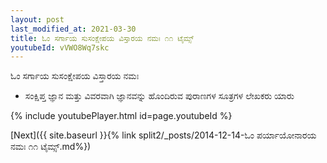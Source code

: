 ```yaml
---
layout: post
last_modified_at: 2021-03-30
title: ಓಂ ಸರ್ಗಾಯ ಸುಸಂಕ್ಷೇಪಯ ವಿಸ್ತಾರಯ ನಮಃ ೧೧ ಟೈಮ್ಸ್
youtubeId: vVWO8Wq7skc
---
```

 
 
 ಓಂ ಸರ್ಗಾಯ ಸುಸಂಕ್ಷೇಪಯ ವಿಸ್ತಾರಯ ನಮಃ  
 
 -  ಸಂಕ್ಷಿಪ್ತ ಜ್ಞಾನ ಮತ್ತು ವಿವರವಾಗಿ ಜ್ಞಾನವನ್ನು ಹೊಂದಿರುವ ಪುರಾಣಗಳ ಸೂತ್ರಗಳ ಲೇಖಕರು ಯಾರು 
 
  
 
  
 
 
 
 
 
 


{% include youtubePlayer.html id=page.youtubeId %}
 
[Next]({{ site.baseurl }}{% link  split2/_posts/2014-12-14-ಓಂ ಪರ್ಯಾಯೋನಾರಯ ನಮಃ ೧೧ ಟೈಮ್ಸ್.md%})
 
